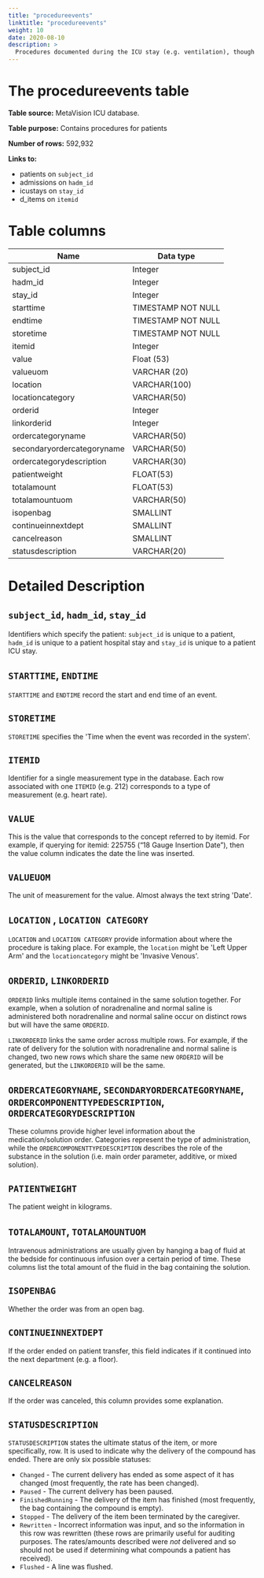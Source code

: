 ```yaml
---
title: "procedureevents"
linktitle: "procedureevents"
weight: 10
date: 2020-08-10
description: >
  Procedures documented during the ICU stay (e.g. ventilation), though not necessarily conducted within the ICU (e.g. x-ray imaging).
---
```



# The procedureevents table

**Table source:** MetaVision ICU database.

**Table purpose:** Contains procedures for patients

**Number of rows:** 592,932

**Links to:**

* patients on `subject_id`
* admissions on `hadm_id`
* icustays on `stay_id`
* d_items on `itemid`

<!-- # Important considerations -->

# Table columns


Name | Data type
---- | --------
subject\_id | Integer
hadm\_id | Integer
stay\_id | Integer
starttime | TIMESTAMP NOT NULL
endtime | TIMESTAMP NOT NULL
storetime | TIMESTAMP NOT NULL
itemid | Integer
value | Float (53)
valueuom | VARCHAR (20)
location |  VARCHAR(100)
locationcategory |  VARCHAR(50)
orderid |  Integer
linkorderid |  Integer
ordercategoryname |  VARCHAR(50)
secondaryordercategoryname |  VARCHAR(50)
ordercategorydescription |  VARCHAR(30)
patientweight | FLOAT(53)
totalamount | FLOAT(53)
totalamountuom | VARCHAR(50)
isopenbag |  SMALLINT
continueinnextdept |  SMALLINT
cancelreason |  SMALLINT
statusdescription |  VARCHAR(20)

# Detailed Description

## `subject_id`, `hadm_id`, `stay_id`

Identifiers which specify the patient: `subject_id` is unique to a patient, `hadm_id` is unique to a patient hospital stay and `stay_id` is unique to a patient ICU stay.

## `STARTTIME`, `ENDTIME`

`STARTTIME` and `ENDTIME` record the start and end time of an event.

## `STORETIME`

`STORETIME` specifies the 'Time when the event was recorded in the system'.

## `ITEMID`

Identifier for a single measurement type in the database. Each row associated with one `ITEMID` (e.g. 212) corresponds to a type of measurement (e.g. heart rate).

## `VALUE`

This is the value that corresponds to the concept referred to by itemid. For example, if querying for itemid: 225755 (“18 Gauge Insertion Date”), then the value column indicates the date the line was inserted.

## `VALUEUOM`

The unit of measurement for the value. Almost always the text string 'Date'.

## `LOCATION` , `LOCATION CATEGORY`

`LOCATION` and `LOCATION CATEGORY` provide information about where the procedure is taking place. For example, the `location` might be 'Left Upper Arm' and the `locationcategory` might be 'Invasive Venous'.

## `ORDERID`, `LINKORDERID`

`ORDERID` links multiple items contained in the same solution together. For example, when a solution of noradrenaline and normal saline is administered both noradrenaline and normal saline occur on distinct rows but will have the same `ORDERID`.

`LINKORDERID` links the same order across multiple rows. For example, if the rate of delivery for the solution with noradrenaline and normal saline is changed, two new rows which share the same new `ORDERID` will be generated, but the `LINKORDERID` will be the same.

## `ORDERCATEGORYNAME`, `SECONDARYORDERCATEGORYNAME`, `ORDERCOMPONENTTYPEDESCRIPTION`, `ORDERCATEGORYDESCRIPTION`

These columns provide higher level information about the medication/solution order. Categories represent the type of administration, while the `ORDERCOMPONENTTYPEDESCRIPTION` describes the role of the substance in the solution (i.e. main order parameter, additive, or mixed solution).

## `PATIENTWEIGHT`

The patient weight in kilograms.

## `TOTALAMOUNT`, `TOTALAMOUNTUOM`

Intravenous administrations are usually given by hanging a bag of fluid at the bedside for continuous infusion over a certain period of time. These columns list the total amount of the fluid in the bag containing the solution.

## `ISOPENBAG`

Whether the order was from an open bag.

## `CONTINUEINNEXTDEPT`

If the order ended on patient transfer, this field indicates if it continued into the next department (e.g. a floor).

## `CANCELREASON`

If the order was canceled, this column provides some explanation.

## `STATUSDESCRIPTION`

```STATUSDESCRIPTION``` states the ultimate status of the item, or more specifically, row. It is used to indicate why the delivery of the compound has ended. There are only six possible statuses:

* `Changed` - The current delivery has ended as some aspect of it has changed (most frequently, the rate has been changed).
* `Paused` - The current delivery has been paused.
* `FinishedRunning` - The delivery of the item has finished (most frequently, the bag containing the compound is empty).
* `Stopped` - The delivery of the item been terminated by the caregiver.
* `Rewritten` - Incorrect information was input, and so the information in this row was rewritten (these rows are primarily useful for auditing purposes. The rates/amounts described were *not* delivered and so should not be used if determining what compounds a patient has received).
* `Flushed` - A line was flushed.


<!-- 
## `CGID`

`CGID` is the identifier for the caregiver who validated the given measurement.

-->
